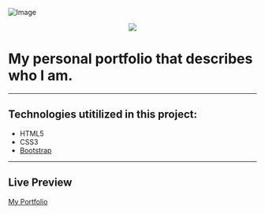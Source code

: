![Image](https://pngimage.net/wp-content/uploads/2018/06/logo-uga-png-3.png)
 <p align="center"> 
    <img src="https://pngimage.net/wp-content/uploads/2018/06/logo-uga-png-3.png">
 </p>
 
# My personal portfolio that describes who I am. 


------------------------------------------------------------------------------------------------------------------------------  

## Technologies utitilized in this project:
- HTML5
- CSS3
- [Bootstrap](https://getbootstrap.com) 

---------------------------------------------------------------------------------------------------------------------------
## Live Preview
[My Portfolio](https://www.andytruong.dev)
